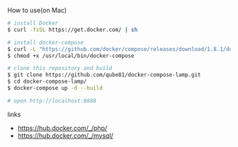 How to use(on Mac)

```bash
# install Docker
$ curl -fsSL https://get.docker.com/ | sh

# install docker-compose
$ curl -L "https://github.com/docker/compose/releases/download/1.8.1/docker-compose-$(uname -s)-$(uname -m)" > /usr/local/bin/docker-compose
$ chmod +x /usr/local/bin/docker-compose

# clone this repository and build
$ git clone https://github.com/qube81/docker-compose-lamp.git
$ cd docker-compose-lamp/
$ docker-compose up -d --build

# open http://localhost:8888
```

links

* https://hub.docker.com/_/php/
* https://hub.docker.com/_/mysql/
